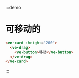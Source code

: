 :::demo
# 可移动的

```html
<ve-card :height="200">
  <ve-drag>
    <ve-button>移动</ve-button>
  </ve-drag>
</ve-card>
```
:::